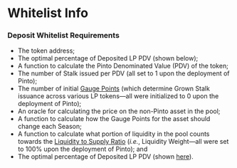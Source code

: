 # Whitelist Info

### Deposit Whitelist Requirements

* The token address;
* The optimal percentage of Deposited LP PDV (shown below);
* A function to calculate the Pinto Denominated Value (PDV) of the token;
* The number of Stalk issued per PDV (all set to 1 upon the deployment of Pinto);
* The number of initial [Gauge Points](../advanced/gauge-system.md#gauge-points) (which determine Grown Stalk issuance across various LP tokens—all were initialized to 0 upon the deployment of Pinto);
* An oracle for calculating the price on the non-Pinto asset in the pool;
* A function to calculate how the Gauge Points for the asset should change each Season;
* A function to calculate what portion of liquidity in the pool counts towards the [Liquidity to Supply Ratio](../resources/glossary.md#liquidity-to-supply-ratio-l2sr) (_i.e._, Liquidity Weight—all were set to 100% upon the deployment of Pinto); and
* The optimal percentage of Deposited LP PDV (shown [here](../farm/silo.md#current-deposit-whitelist)).
